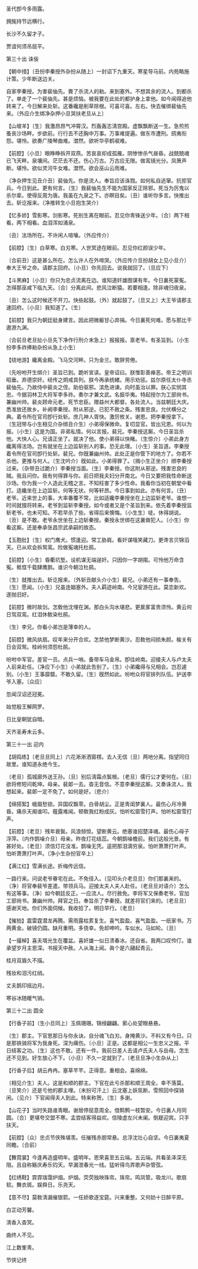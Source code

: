 <!-- { "loadSidebar": true } -->
圣代卽今多雨露。



拥旄持节远横行。

长沙不久留才子。



贾谊何须吊屈平。 

第三十出
诛佞

【朝中措】〔丑扮李秦授外杂扮从随上〕一封诏下九重天。寒星导马前。内苑略施计策。少年断送边关。

自家李秦授。为害裴伷先。賷了杀流人的勑。来到塞外。不想其余的流人。到都杀了。单走了一个裴伷先。甚是烦恼。被我要在此处的都护身上拿他。如今闻得追他转来了。今日解来处斩。这番纔是削草除根。可喜可喜。左右。快去催绑裴伷先来。〔外应介生绑净杂押小旦哭扶老旦从上〕 

【山坡羊】〔生〕我激昂昂气冲霄汉。烈轰轰志淸宫殿。虚飘飘断送一生。急煎煎蚤丧沙场畔。步欲前。行行去不还胸中万事。万事难提遍。做东市遭刑。鸱夷衔怨。堪怜。欲奏广陵琴曲难。澘然。欲听华亭鹤唳难。

【前腔】〔小旦〕眼睁睁拆开双燕。苦哀哀却成孤雁。阴惨惨杀气昼昏。战兢兢魂已飞天畔。泉壤间。茫茫去不还。伤心万古。万古应无限。做鸾镜光分。凤箫声断。堪怜。欲似灵河牛女难。澘然。欲会巫山云雨难。

〔净杂押生见丑介丑〕裴伷先。你是流人。奉旨应该诛戮。如何私自逃窜。抗拒官兵。今日到此。更有何言。〔生〕我裴伷先生不能为国家反正除邪。死当为厉鬼以杀尔辈。使得反周为唐。我虽在九泉之下。亦瞑目矣。〔丑〕谁听你多言。快推出去。斩讫报来。〔净推转生小旦抱生哭介〕 

【忆多娇】雪影寒。剑影寒。死别生离在眼前。忍见你靑锋送少年。〔合〕两下相看。两下相看。血泪浑如涌泉。

〔丑〕法场所在。不许闲人喧嚷。〔外应传介〕 

【前腔】〔生〕白草寒。白刃寒。人世冥途在眼前。忍见你红颜误少年。

〔合前丑〕这是甚么所在。怎么许人在外啼哭。〔外应传介旦扮胡女上见小旦介〕奉大王爷之命。请郡主回府。〔小旦〕你先回去。说我就回了。〔旦应下〕 

【斗黑麻】〔小旦〕你只为忠贞流离在边。谁知道奸雄图谋有年。今日裏死蒙寃。怎得那巫咸下临九天。〔合〕分离此间。悲风泣断猿。若要相逢。除非魂归夜泉。

〔丑〕怎么这时候还不开刀。快些起鼓。〔外〕就起鼓了。〔旦又上〕大王爷请郡主速回府。〔小旦〕我知道了。〔生〕 

【前腔】我只为朝廷挺身建言。因此把微躯甘心弃捐。今日裏死何难。愿与那比干遨游九渊。

〔合前旦老旦扯小旦先下净作行刑介末急上〕报报报。禀老爷。有圣旨到。〔小生扮李多祚捧勑杂扮从急上小生〕 

【绕地游】纔离金殿。飞马交河畔。只为金兰。敢辞劳倦。

〔先吩咐开生绑介〕圣旨已到。跪听宣读。皇帝诏曰。朕惟彰善瘅恶。帝王之明训昭垂。弃德崇奸。经传之炯戒具列。朕今再承统緖。用示劝惩。兹尔原任太仆寺丞裴伷先。乃故侍中裴炎之侄。助伯驱邪。滨危进谏。向时虽治以罪。朕心实悯其忠。今据羽林卫大将军李多祚。奏尔才兼文武。名振华夷。特起授尔为工部尙书。兼幽州帅。裴炎顾命元老。死节忠臣。赠益州大都督。各处流人。当兹朝廷大庆。悉准放还故乡。补阙李秦授。附从邪逆。已犯不赦之条。残害忠良。允伏横分之典。着令所在官司卽行处斩。庶几神人胥快。激厉攸关。谢恩。把李秦授拿下。〔生冠带与小生相见介杂绑丑介生〕小弟得保微命。复叨显官。皆出兄恩。何以为报。〔小生〕这是为国。非弟私情。何以言报。裴兄。李秦授这厮。今日圣旨杀他。大快人心。兄请正坐了。就决了他。使小弟得以快睹。〔生惊介〕小弟此身方纔离得法场。岂有就坐在上边监斩别人的事。恐无此理。〔小生〕圣旨道。李秦授着令所在官司卽行处斩。裴兄。你旣兼幽州帅。此处正是你管下的地方了。你若不杀他。更推与何人。〔生沈吟介〕旣如此。小弟得罪了。〔揖小生正坐介〕绑李秦授过来。〔杂带丑过跪介〕李秦授当面。〔生〕李秦授。你这附从邪逆。残害忠良的贼。我且问你。我有何得罪与你。前日把我夫妇分开南北。今日又要把我性命断送沙场。你为我一个人造此无稽之言。不知枉害了多少性命。我看你当初在朝堂中看打。适纔坐在上边监斩。何等无状。何等轩昂。今日事到如此。亦有何言。〔丑〕老爷。近来世上的事。大率番覆不常。比如适纔李秦授坐在上边监斩老爷。谁想一时间就掇将转来。老爷到监斩李秦授。如今或者又是个圣旨到来。依先着李秦授监斩老爷。也未可知。不若早杀了些。省得后来懊悔。〔小生生〕唗。休得胡说。〔丑〕是不敢。老爷永世坐在上边斩秦授。秦授永世绑在这裏做犯人。〔小生〕你看这厮。还是奉承张昌宗武承嗣的故态。 

【玉胞肚】〔生〕权门鹰犬。惯逢迎。常工胁肩。看奸谋嘻笑藏刀。更谗言贝锦滔天。已从欢会拆鸳鸾。险做寃魂托杜鹃。

【前腔】〔小生〕昏衢坑堑。设机谋无端逞奸。只因你一字胡搊。可怜他万命含寃。秪恇千载肆鹰鹯。谁识今朝泣杜鹃。

〔生〕就推出去。斩讫报来。〔外斩丑献头介小生〕裴兄。小弟还有一事奉吿。〔生〕愿闻。〔小生〕兄虽连姻塞外。夫人羁迹岭南。今兄宦游在此。莫恋新欢。遂抛旧好。 

【前腔】微时故剑。怎敎他沈埋在渊。那白头沟水堪悲。更扊扅富贵须怜。黄云何日驾双鸾。红泪休敎染杜鹃。

〔生〕李兄。你看小弟岂是薄幸的人。 

【前腔】微风纨扇。叹年来分开合欢。怎禁他梦断黄沙。忍敎他闷损朱颜。楡关有日会双鸳。桂岭何须怨杜鹃。

吩咐中军官。差官一员。点兵一哨。备带车马金帛。卽往岭南。迎接夫人与卢太夫人前来赴任。〔净应下小生〕小弟就此吿别了。〔生〕小弟纔得与兄相会。岂忍遽别。〔小生〕王事靡盬。不敢久留。〔生〕旣然如此。吩咐众将官排列队伍。护送李爷入塞。〔众应〕 

忽闻汉诏还冠冕。



始觉殷王解网罗。

日比皇朝犹自暗。



天齐圣寿未云多。 

第三十一出
迎内

【胡捣练】〔老旦旦同上〕六花淅淅洒窗楞。去人无信〔旦〕两地分离。指望同归故里。谁知道永绝今生。

〔老旦〕孤城廓外送王孙。〔旦〕别后淸霜点鬓根。〔老旦〕儒行公才更何在。〔旦〕欲将修短问乾坤。母亲。裴郞一去。杳无音信。不意李秦授这厮。又奏诛流人。我想起来。裴郞一定不免了。如何是好。〔悲介〕 

【绵搭絮】蛾眉愁锁。异国叹飘零。白骨胡尘。正是靑闺梦裏人。最伤心月冷黄昏。痛杀天阍谁叩。薤露难闻。顿敎我红粉成灰。怕听松窗雪打声。怕听松窗雪打声。

【前腔】〔老旦〕残年衰鬓。风浪频惊。望断黄云。绝塞谁招楚泽魂。最伤心母子浮萍。〔内作鹊噪介旦〕母亲。昨夜灯花结蕊。今朝鹊噪檐前。我们这般光景。有甚好处。〔老旦〕须信灯花没准。鹊噪无凭。遥把那泪滴穷泉。怕听萧萧打叶声。怕听萧萧打叶声。〔净小生杂扮官卒上〕 

【满江红】雪满长途。折梅传远信。

一路行来。问说老爷眷宅在此。不免径入。〔见叩头介老旦旦〕你们那裏来的。〔净〕将官奉裴爷差遣。带领兵马。迎接太夫人夫人赴任。〔老旦旦对语介〕怎么有这等事。〔净〕如今朝廷反正。一应流人。尽行赦免。李将军又保奏老爷。官加工部尙书。兼幽州帅。拜官之日。奉旨杀了李秦授。就差将官们来的。〔老旦旦〕感谢天地。你们外面伺候。我收拾了。明日早行。〔老旦〕 

【摧拍】震雷霆潜龙再腾。需雨露枯荄复生。喜气盈盈。喜气盈盈。一纸家书。万两黄金。破镜仍圆。缺月重明。多侥幸。免却呻吟。车似水。马如轮。〔旦〕 

【一撮棹】喜夫壻光生在覆盆。喜奸雄一似日溃春冰。还自省。我两口叹伶仃。谁承望岁月主恩深。书报天中赦。人从海上闻。眞个是六翮起靑云。

桂月双眉久不描。



残妆和泪污红绡。

丈夫鹊印摇边月。



寒谷冰随暖气销。 

第三十二出
圆全

【行香子前】〔生小旦同上〕玉佩珊珊。锦绶翩翩。萦心处望眼悬悬。

〔生〕郡主。下官思那日与你永诀。自分魂飞白刃。身掩黄沙。不料又有今日。只是那铁骑将军为我身死。深为痛伤。〔小旦〕正是。这都是相公一生忠义之报。平日结客之功。〔生〕这也不敢。还有一件。我前日差人去请卢氏夫人与岳母。怎生还不见到。好生放心不下。〔小旦〕不久一定就到了。〔老旦旦净小生杂从上〕 

【行香子后】胡云冉冉。塞草芊芊。正得意。重相会。喜绵绵。

〔相见介生〕夫人。这是和顺的郡主。下官在此亏杀那和顺王周全。幸不落莫。〔旦笑介〕还是亏他的郡主哩。〔末扮可汗上〕云沈塞上妖氛断。雪照回中探骑闲。〔见介〕下官闻得夫人到此。特来称贺。〔生〕多谢。 

【山花子】当时失路谁靑眼。谢居停屈意周全。借鹪鹩一枝暂安。今日裏人月同圆。〔合〕更堪夸交盟不寒。孟尝结客得益欢。信陵虚左兴未阑。倒屣迎宾。只手扶天。

【前腔】〔众〕忠贞节侠殊堪羡。任摧残赤胆常悬。总浮沈壮心自坚。今日裏夷夏同瞻。〔合前〕 

【舞霓裳】今逢再造盛明年。盛明年。恩荣喜至五云端。五云端。共看圣泽深无阻。且自称觞庆寿乐钧天。早漏泄春光一线。猛听得鸟弄歌声杂管弦。

【红绣鞋】霏霏瑞霭炉烟。炉烟。荧荧独映珠帘。珠帘。鸣凤管。吸龙川。歌扇软。舞衣斑。娱舜日。乐尧天。

【意不尽】莫敎淸漏催银箭。一任娇歌逐宝筵。兴来重整。又何妨十日醉平原。

白芷动芳馨。



淸香入杳冥。

曲终人不见。



江上数峯靑。 

节侠记终 
